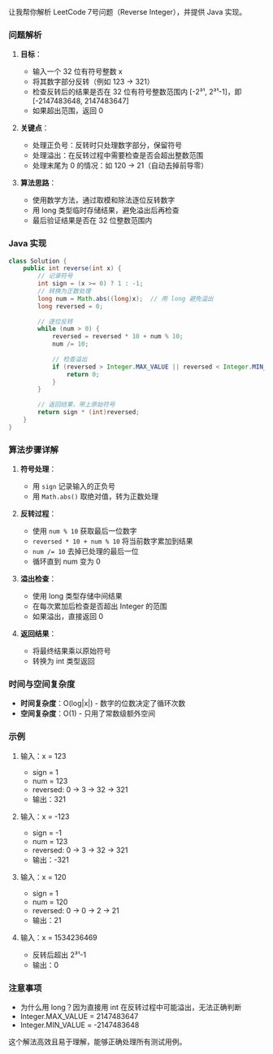 让我帮你解析 LeetCode 7号问题（Reverse Integer），并提供 Java 实现。

### 问题解析
1. **目标**：
    - 输入一个 32 位有符号整数 x
    - 将其数字部分反转（例如 123 → 321）
    - 检查反转后的结果是否在 32 位有符号整数范围内 [-2³¹, 2³¹-1]，即 [-2147483648, 2147483647]
    - 如果超出范围，返回 0

2. **关键点**：
    - 处理正负号：反转时只处理数字部分，保留符号
    - 处理溢出：在反转过程中需要检查是否会超出整数范围
    - 处理末尾为 0 的情况：如 120 → 21（自动去掉前导零）

3. **算法思路**：
    - 使用数学方法，通过取模和除法逐位反转数字
    - 用 long 类型临时存储结果，避免溢出后再检查
    - 最后验证结果是否在 32 位整数范围内

### Java 实现
```java
class Solution {
    public int reverse(int x) {
        // 记录符号
        int sign = (x >= 0) ? 1 : -1;
        // 转换为正数处理
        long num = Math.abs((long)x);  // 用 long 避免溢出
        long reversed = 0;
        
        // 逐位反转
        while (num > 0) {
            reversed = reversed * 10 + num % 10;
            num /= 10;
            
            // 检查溢出
            if (reversed > Integer.MAX_VALUE || reversed < Integer.MIN_VALUE) {
                return 0;
            }
        }
        
        // 返回结果，带上原始符号
        return sign * (int)reversed;
    }
}
```

### 算法步骤详解
1. **符号处理**：
    - 用 `sign` 记录输入的正负号
    - 用 `Math.abs()` 取绝对值，转为正数处理

2. **反转过程**：
    - 使用 `num % 10` 获取最后一位数字
    - `reversed * 10 + num % 10` 将当前数字累加到结果
    - `num /= 10` 去掉已处理的最后一位
    - 循环直到 num 变为 0

3. **溢出检查**：
    - 使用 long 类型存储中间结果
    - 在每次累加后检查是否超出 Integer 的范围
    - 如果溢出，直接返回 0

4. **返回结果**：
    - 将最终结果乘以原始符号
    - 转换为 int 类型返回

### 时间与空间复杂度
- **时间复杂度**：O(log|x|) - 数字的位数决定了循环次数
- **空间复杂度**：O(1) - 只用了常数级额外空间

### 示例
1. 输入：x = 123
    - sign = 1
    - num = 123
    - reversed: 0 → 3 → 32 → 321
    - 输出：321

2. 输入：x = -123
    - sign = -1
    - num = 123
    - reversed: 0 → 3 → 32 → 321
    - 输出：-321

3. 输入：x = 120
    - sign = 1
    - num = 120
    - reversed: 0 → 0 → 2 → 21
    - 输出：21

4. 输入：x = 1534236469
    - 反转后超出 2³¹-1
    - 输出：0

### 注意事项
- 为什么用 long？因为直接用 int 在反转过程中可能溢出，无法正确判断
- Integer.MAX_VALUE = 2147483647
- Integer.MIN_VALUE = -2147483648

这个解法高效且易于理解，能够正确处理所有测试用例。